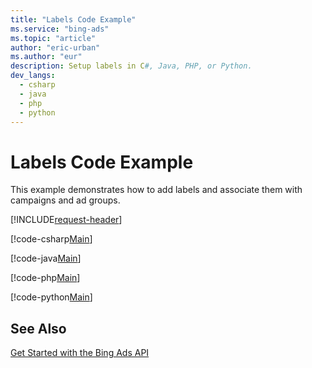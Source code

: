 ```yaml
---
title: "Labels Code Example"
ms.service: "bing-ads"
ms.topic: "article"
author: "eric-urban"
ms.author: "eur"
description: Setup labels in C#, Java, PHP, or Python.
dev_langs:
  - csharp
  - java
  - php
  - python
---
```

# Labels Code Example
This example demonstrates how to add labels and associate them with campaigns and ad groups.

[!INCLUDE[request-header](./includes/code-tips.md)]

[!code-csharp[Main](../../../BingAds-dotNet-SDK/examples/BingAdsExamples/BingAdsExamplesLibrary/v13/Labels.cs)]

[!code-java[Main](../../../BingAds-Java-SDK/examples/BingAdsDesktopApp/src/main/java/com/microsoft/bingads/examples/v13/Labels.java)]

[!code-php[Main](../../../BingAds-PHP-SDK/samples/V13/Labels.php)]

[!code-python[Main](../../../BingAds-Python-SDK/examples/v13/labels.py)]

## See Also
[Get Started with the Bing Ads API](get-started.md)  
